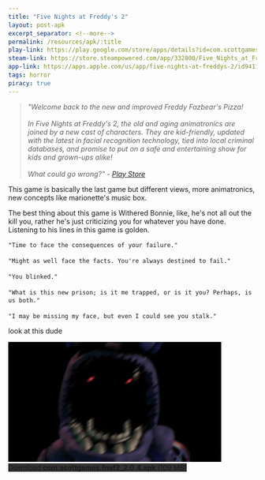 ```yaml
---
title: "Five Nights at Freddy's 2"
layout: post-apk
excerpt_separator: <!--more-->
permalink: /resources/apk/:title
play-link: https://play.google.com/store/apps/details?id=com.scottgames.fnaf2
steam-link: https://store.steampowered.com/app/332800/Five_Nights_at_Freddys_2/
app-link: https://apps.apple.com/us/app/five-nights-at-freddys-2/id941143328
tags: horror
piracy: true
---
```


> _"Welcome back to the new and improved Freddy Fazbear's Pizza! <br><br>In Five Nights at Freddy's 2, the old and aging animatronics are joined by a new cast of characters. They are kid-friendly, updated with the latest in facial recognition technology, tied into local criminal databases, and promise to put on a safe and entertaining show for kids and grown-ups alike! <br><br>What could go wrong?" - <a href="https://play.google.com/store/apps/details?id=com.scottgames.fnaf2" target="_blank">Play Store</a>_

This game is basically the last game but different views, more animatronics, new concepts like marionette's music box. 

The best thing about this game is Withered Bonnie, like, he's not all out the kill you, rather he's just criticizing you for whatever you have done. Listening to his lines in this game is golden.

``` console
"Time to face the consequences of your failure."

"Might as well face the facts. You're always destined to fail."

"You blinked."

"What is this new prison; is it me trapped, or is it you? Perhaps, is us both."

"I may be missing my face, but even I could see you stalk."
```

look at this dude

<img src="/static/images/Withered_Bonnie_Jumpscare.webp">

<div class="text-center">
    <a class="btn btn-dark btn-block w-100" onclick='apk("com.scottgames.fnaf2_2.0.4.apk")' target="_blank" style="text-decoration: none; background-color: #333;"> Download <b>com.scottgames.fnaf2_2.0.4.apk</b> (109 MB)</a>
</div>
